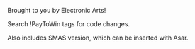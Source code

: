 Brought to you by Electronic Arts!

Search !PayToWin tags for code changes.

Also includes SMAS version, which can be inserted with Asar.
